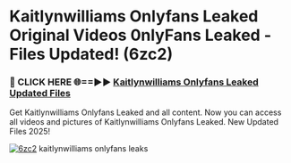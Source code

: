 # Kaitlynwilliams Onlyfans Leaked Original Videos 0nlyFans Leaked - Files Updated! (6zc2)

<h3>🔴 CLICK HERE 🌐==►► <a href="https://tinyurl.com/2wckxsce" rel="nofollow">Kaitlynwilliams Onlyfans Leaked Updated Files</a></h3>

Get Kaitlynwilliams Onlyfans Leaked and all content. Now you can access all videos and pictures of Kaitlynwilliams Onlyfans Leaked. New Updated Files 2025!

[![6zc2](https://i.imgur.com/AFduVYN.gif)](https://tinyurl.com/2wckxsce)
kaitlynwilliams onlyfans leaks
